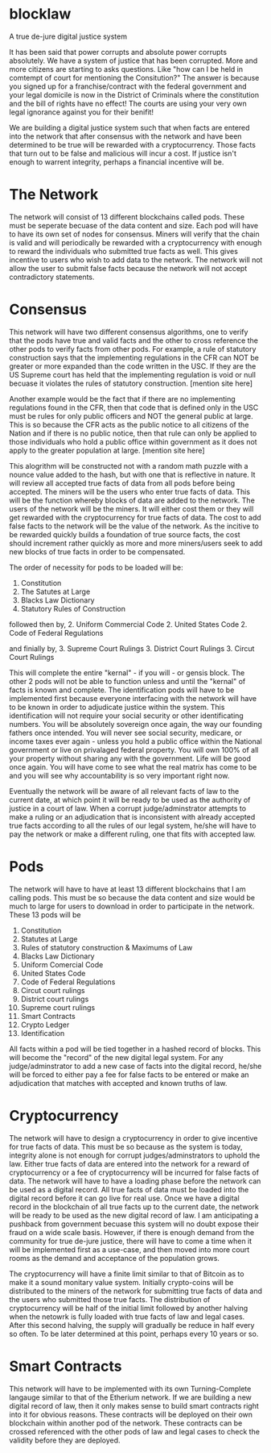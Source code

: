 # blocklaw
A true de-jure digital justice system

It has been said that power corrupts and absolute power corrupts absolutely.
We have a system of justice that has been corrupted.  More and more citizens are starting to asks questions.  Like "how can I be held in comtempt of court for mentioning the Consitution?"  The answer is because you signed up for a franchise/contract with the federal government and your legal domicile is now in the District of Criminals where the constitution and the bill of rights have no effect!  The courts are using your very own legal ignorance against you for their benifit!

We are building a digital justice system such that when facts are entered into the network that after consensus with the network and have been determined to be true will be rewarded with a cryptocurrency.  Those facts that turn out to be false and malicious will incur a cost.  If justice isn't enough to warrent integrity, perhaps a financial incentive will be.

# The Network
The network will consist of 13 different blockchains called pods.  These must be seperate becuase of the data content and size.  Each pod will have to have its own set of nodes for consensus.  Miners will verify that the chain is valid and will periodically be rewarded with a cryptocurrency with enough to reward the individuals who submitted true facts as well.  This gives incentive to users who wish to add data to the network.  The network will not allow the user to submit false facts because the network will not accept contradictory statements. 

# Consensus
This network will have two different consensus algorithms, one to verify that the pods have true and valid facts and the other to cross reference the other pods to verify facts from other pods.  For example, a rule of statutory construction says that the implementing regulations in the CFR can NOT be greater or more expanded than the code written in the USC.  If they are the US Supreme court has held that the implementing regulation is void or null becuase it violates the rules of statutory construction.
[mention site here]

Another example would be the fact that if there are no implementing regulations found in the CFR, then that code that is defined only in the USC must be rules for only public officers and NOT the general public at large.  This is so because the CFR acts as the public notice to all citizens of the Nation and if there is no public notice, then that rule can only be applied to those individuals who hold a public office within government as it does not apply to the greater population at large. [mention site here]

This alogrithm will be constructed not with a random math puzzle with a nounce value added to the hash, but with one that is reflective in nature.  It will review all accepted true facts of data from all pods before being accepted.  The miners will be the users who enter true facts of data.  This will be the function whereby blocks of data are added to the network.   The users of the network will be the miners.  It will either cost them or they will get rewarded with the cryptocurrency for true facts of data.  The cost to add false facts to the network will be the value of the network.  As the incitive to be rewarded quickly builds a foundation of true source facts, the cost should increment rather quickly as more and more miners/users seek to add new blocks of true facts in order to be compensated.  

The order of necessity for pods to be loaded will be:
1. Constitution
1. The Satutes at Large
1. Blacks Law Dictionary
1. Statutory Rules of Construction

followed then by,
2. Uniform Commercial Code
2. United States Code
2. Code of Federal Regulations

and finially by,
3. Supreme Court Rulings
3. District Court Rulings
3. Circut Court Rulings

This will complete the entire "kernal" - if you will - or gensis block.  The other 2 pods will not be able to function unless and until the "kernal" of facts is known and complete.  The identification pods will have to be implemented first because everyone interfacing with the network will have to be known in order to adjudicate justice within the system.  This identification will not require your social security or other identificating numbers.   You will be absolutely sovereign once again, the way our founding fathers once intended.  You will never see social security, medicare, or income taxes ever again - unless you hold a public office within the National government or live on privalaged federal property.  You will own 100% of all your property without sharing any with the government.  Life will be good once again.  You will have come to see what the real matrix has come to be and you will see why accountability is so very important right now.


Eventually the network will be aware of all relevant facts of law to the current date, at which point it will be ready to be used as the authority of justice in a court of law.  When a corrupt judge/adminstrator attempts to make a ruling or an adjudication that is inconsistent with already accepted true facts according to all the rules of our legal system, he/she will have to pay the network or make a different ruling, one that fits with accepted law.

# Pods
The network will have to have at least 13 different blockchains that I am calling pods.  This must be so because the data content and size would be much to large for users to download in order to participate in the network.  These 13 pods will be
1. Constitution
2. Statutes at Large
3. Rules of statutory construction & Maximums of Law
4. Blacks Law Dictionary
5. Uniform Comercial Code
6. United States Code
7. Code of Federal Regulations
8. Circut court rulings
9. District court rulings
10. Supreme court rulings
11. Smart Contracts
12. Crypto Ledger
13. Identification

All facts within a pod will be tied together in a hashed record of blocks.  This will become the "record" of the new digital legal system.  For any judge/adminstrator to add a new case of facts into the digital record, he/she will be forced to either pay a fee for false facts to be entered or make an adjudication that matches with accepted and known truths of law.

# Cryptocurrency
The network will have to design a cryptocurrency in order to give incentive for true facts of data.  This must be so because as the system is today, integrity alone is not enough for corrupt judges/adminstrators to uphold the law.  Either true facts of data are entered into the network for a reward of cryptocurrency or a fee of cryptocurrency will be incurred for false facts of data.  The network will have to have a loading phase before the network can be used as a digital record.  All true facts of data must be loaded into the digital record before it can go live for real use.  Once we have a digital record in the blockchain of all true facts up to the current date, the network will be ready to be used as the new digital record of law.  I am anticipating a pushback from government becuase this system will no doubt expose their fraud on a wide scale basis.  However, if there is enough demand from the community for true de-jure justice, there will have to come a time when it will be implemented first as a use-case, and then moved into more court rooms as the demand and acceptance of the population grows.


The cryptocurrency will have a finite limit similar to that of Bitcoin as to make it a sound monitary value system.  Initially crypto-coins will be distributed to the miners of the network for submitting true facts of data and the users who submitted those true facts.  The distribution of cryptocurrency will be half of the initial limit followed by another halving when the netowrk is fully loaded with true facts of law and legal cases.  After this second halving, the supply will gradually be reduce in half every so often.  To be later determined at this point, perhaps every 10 years or so.

# Smart Contracts
This network will have to be implemented with its own Turning-Complete langauge similar to that of the Etherium network.  If we are building a new digital record of law, then it only makes sense to build smart contracts right into it for obvious reasons. These contracts will be deployed on their own blockchain within another pod of the network.   These contracts can be crossed referenced with the other pods of law and legal cases to check the validity before they are deployed.  

